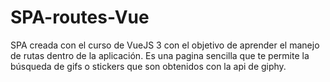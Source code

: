# SPA-routes-Vue
SPA creada con el curso de VueJS 3 con el objetivo de aprender el manejo de rutas dentro de la aplicación. Es una pagina sencilla que te permite la búsqueda de gifs o stickers que son obtenidos con la api de giphy.
